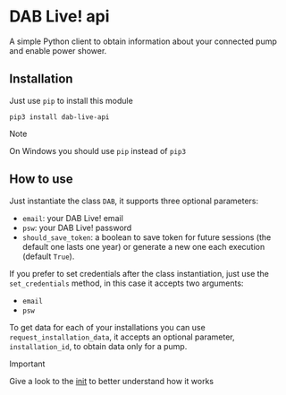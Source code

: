 # DAB Live! api
A simple Python client to obtain information about your connected pump and enable power shower.

## Installation
Just use `pip` to install this module
```
pip3 install dab-live-api
```
> [!NOTE]
> On Windows you should use `pip` instead of `pip3`


## How to use
Just instantiate the class `DAB`, it supports three optional parameters:
 - `email`: your DAB Live! email
 - `psw`: your DAB Live! password
 - `should_save_token`: a boolean to save token for future sessions (the default one lasts one year) or generate a new one each execution (default `True`).

 If you prefer to set credentials after the class instantiation, just use the `set_credentials` method, in this case it accepts two arguments:
 - `email`
 - `psw`

To get data for each of your installations you can use `request_installation_data`, it accepts an optional parameter, `installation_id`, to obtain data only for a pump.

> [!IMPORTANT]
> Give a look to the [init](dab_live_api/examples/getting_started.py) to better understand how it works